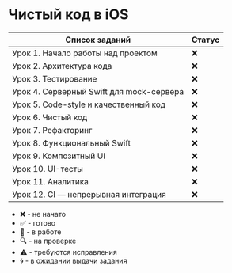 # Чистый код в iOS

| Список заданий                           | Статус |
| ---------------------------------------- | ------ |
| Урок 1. Начало работы над проектом       | :x:    |
| Урок 2. Архитектура кода                 | :x:    |
| Урок 3. Тестирование                     | :x:    |
| Урок 4. Серверный Swift для mock-сервера | :x:    |
| Урок 5. Code-style и качественный код    | :x:    |
| Урок 6. Чистый код                       | :x:    |
| Урок 7. Рефакторинг                      | :x:    |
| Урок 8. Функциональный Swift             | :x:    |
| Урок 9. Композитный UI                   | :x:    |
| Урок 10. UI-тесты                        | :x:    |
| Урок 11. Аналитика                       | :x:    |
| Урок 12. CI — непрерывная интеграция     | :x:    |

-   :x: - не начато
-   :white_check_mark: - готово
-   :memo: - в работе
-   :mag: - на проверке
-   :warning: - требуются исправления
-   :cyclone: - в ожидании выдачи задания

